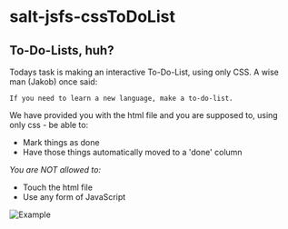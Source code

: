 # salt-jsfs-cssToDoList
## To-Do-Lists, huh?
Todays task is making an interactive To-Do-List, using only CSS. A wise man (Jakob) once said: 

```If you need to learn a new language, make a to-do-list.```

We have provided you with the html file and you are supposed to, using only css - be able to:

* Mark things as done
* Have those things automatically moved to a 'done' column

_You are NOT allowed to:_
* Touch the html file
* Use any form of JavaScript

![Example](examples/2.png)
